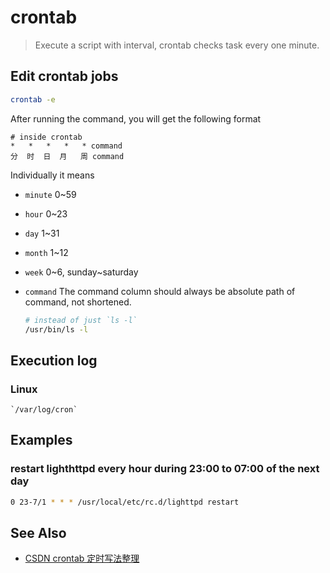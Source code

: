 # crontab

> Execute a script with interval, crontab checks task every one minute.

## Edit crontab jobs

```bash
crontab -e
```

After running the command, you will get the following format

```text
# inside crontab
*   *   *   *   * command
分  时  日  月   周 command
```

Individually it means

- `minute` 0~59
- `hour` 0~23
- `day` 1~31
- `month` 1~12
- `week` 0~6, sunday~saturday
- `command` The command column should always be absolute path of command, not shortened.

    ```bash
    # instead of just `ls -l`
    /usr/bin/ls -l
    ```

## Execution log

### Linux

    `/var/log/cron`

## Examples

### restart lighthttpd every hour during 23:00 to 07:00 of the next day

```bash
0 23-7/1 * * * /usr/local/etc/rc.d/lighttpd restart
```

## See Also

- [CSDN crontab 定时写法整理](https://blog.csdn.net/bsf5521/article/details/76522222)
